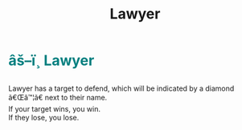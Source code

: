 ﻿---
lang: en-US
title: Lawyer
prev: Hater
next: Maverick
---

# <font color="#008080">âš–ï¸ <b>Lawyer</b></font> <Badge text="Benign" type="tip" vertical="middle"/>

Lawyer has a target to defend, which will be indicated by a diamond ã€Œâ™¦ã€ next to their name.<br>
If your target wins, you win.<br>
If they lose, you lose.<br>
